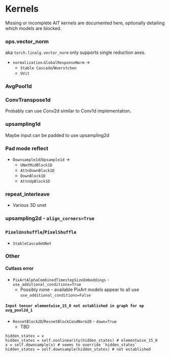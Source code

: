 # Kernels

Missing or incomplete AIT kernels are documented here, optionally detailing which models are blocked.

### ops.vector_norm
aka `torch.linalg.vector_norm` only supports single reduction axes.
- `normalization`.`GlobalResponseNorm` -> 
    - `Stable Cascade`/`Wuerstchen`
    - `UVit`

### AvgPool1d

### ConvTranspose1d
Probably can use Conv2d similar to Conv1d implementation.

### upsampling1d
Maybe input can be padded to use upsampling2d

### Pad mode reflect
- `Downsample1d`/`Upsample1d` ->
    - `UNetMidBlock1D`
    - `AttnDownBlock1D`
    - `DownBlock1D`
    - `AttnUpBlock1D`

### repeat_interleave
- Various 3D unet

### upsampling2d - `align_corners=True`

### `PixelUnshuffle`/`PixelShuffle`
- `StableCascadeUNet`

### Other
#### Cutlass error
- `PixArtAlphaCombinedTimestepSizeEmbeddings` - `use_additional_conditions=True`
    - Possibly none - available PixArt models appear to all use `use_additional_conditions=False`

#### `Input tensor elementwise_15_0 not established in graph for op avg_pool2d_1`
- `ResnetBlock2D`/`ResnetBlockCondNorm2D` - `down=True`
    - TBD
```
hidden_states = x
hidden_states = self.nonlinearity(hidden_states) # elementwise_15_0
x = self.downsample(x) # seems to override `hidden_states`
hidden_states = self.downsample(hidden_states) # not established
```
